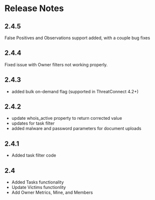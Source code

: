 # Release Notes

## 2.4.5
False Positives and Observations support added, with a couple bug fixes

## 2.4.4
Fixed issue with Owner filters not working properly.

## 2.4.3
* added bulk on-demand flag (supported in ThreatConnect 4.2+)

## 2.4.2
* update whois_active property to return corrected value
* updates for task filter
* added malware and password parameters for document uploads

## 2.4.1
* Added task filter code

## 2.4
* Added Tasks functionality
* Update Victims functionlity
* Add Owner Metrics, Mine, and Members
